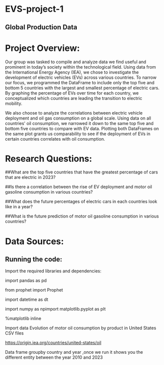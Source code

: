 # EVS-project-1
## Global Production Data
# Project Overview:
Our group was tasked to compile and analyze data we find useful and prominent in today’s society within the technological field. Using data from the International Energy Agency (IEA), we chose to investigate the development of electric vehicles (EVs) across various countries. To narrow our focus, we programmed the DataFrame to include only the top five and bottom 5 countries with the largest and smallest percentage of electric cars. By graphing the percentage of EVs over time for each country, we conceptualized which countries are leading the transition to electric mobility. 

We also choose to analyze the correlations between electric vehicle deployment and oil gas consumption on a global scale. Using data on all countries' oil consumption, we narrowed it down to the same top five and bottom five countries to compare with EV data. Plotting both DataFrames on the same plot grants us comparability to see if the deployment of EVs in certain countries correlates with oil consumption. 

# Research Questions:

##What are the top five countries that have the greatest percentage of cars that are electric in 2023?

##Is there a correlation between the rise of EV deployment and motor oil gasoline consumption in various countries?

##What does the future percentages of electric cars in each countries look like in a year?

##What is the future prediction of motor oil gasoline consumption in various countries? 

# Data Sources: 

## Running the code: 

Import the required libraries and dependencies:

import pandas as pd

from prophet import Prophet

import datetime as dt

import numpy as npimport matplotlib.pyplot as plt

%matplotlib inline

Import data Evolution of motor oil consumption by product in United States CSV files 

https://origin.iea.org/countries/united-states/oil

Data frame groupby country and year ,once we run it shows you the different entity between the year 2010 and 2023


